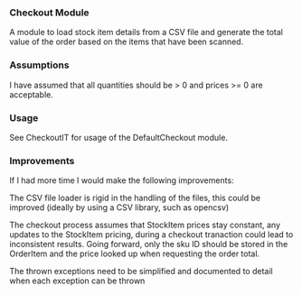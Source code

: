 ### Checkout Module

A module to load stock item details from a CSV file and generate the total value of 
the order based on the items that have been scanned.

### Assumptions

I have assumed that all quantities should be > 0 and prices >= 0 are acceptable.

### Usage

See CheckoutIT for usage of the DefaultCheckout module.

### Improvements

If I had more time I would make the following improvements:

The CSV file loader is rigid in the handling of the files, this could be improved 
(ideally by using a CSV library, such as opencsv)

The checkout process assumes that StockItem prices stay constant, any updates to the StockItem 
pricing, during a checkout tranaction could lead to inconsistent results. Going forward, only the sku ID should
be stored in the OrderItem and the price looked up when requesting the order total.

The thrown exceptions need to be simplified and documented to detail when each exception can be thrown
